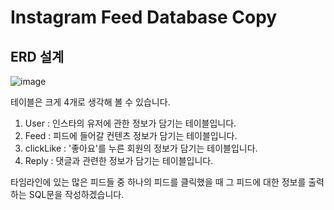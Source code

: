 # Instagram Feed Database Copy

## ERD 설계

![image](https://user-images.githubusercontent.com/43658658/132510879-06e0f7e9-c373-4580-9941-f3c2b9f5d135.png)

테이블은 크게 4개로 생각해 볼 수 있습니다.

1. User : 인스타의 유저에 관한 정보가 담기는 테이블입니다.
2. Feed : 피드에 들어갈 컨텐츠 정보가 담기는 테이블입니다.
3. clickLike : '좋아요'를 누른 회원의 정보가 담기는 테이블입니다.
4. Reply : 댓글과 관련한 정보가 담기는 테이블입니다.

타임라인에 있는 많은 피드들 중 하나의 피드를 클릭했을 때 그 피드에 대한 정보를 출력하는 SQL문을 작성하겠습니다.
